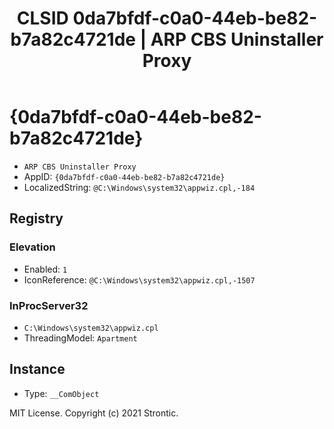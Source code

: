 ﻿---
title: "CLSID 0da7bfdf-c0a0-44eb-be82-b7a82c4721de | ARP CBS Uninstaller Proxy"
excerpt: What is COM-Object CLSID 0da7bfdf-c0a0-44eb-be82-b7a82c4721de?
---

# {0da7bfdf-c0a0-44eb-be82-b7a82c4721de}

* `ARP CBS Uninstaller Proxy`
* AppID: `{0da7bfdf-c0a0-44eb-be82-b7a82c4721de}`
* LocalizedString: `@C:\Windows\system32\appwiz.cpl,-184`

## Registry


### Elevation

* Enabled: `1`
* IconReference: `@C:\Windows\system32\appwiz.cpl,-1507`

### InProcServer32

* `C:\Windows\system32\appwiz.cpl`
* ThreadingModel: `Apartment`

## Instance

* Type: `__ComObject`

MIT License. Copyright (c) 2021 Strontic.


